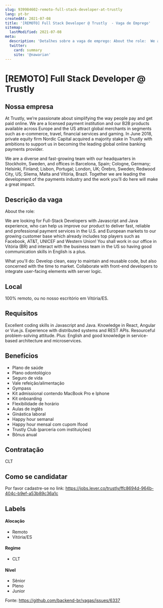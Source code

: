```yaml
---
slug: 939984602-remoto-full-stack-developer-at-trustly
lang: pt-br
createdAt: 2021-07-08
title: '[REMOTO] Full Stack Developer @ Trustly  - Vaga de Emprego'
sitemap:
  lastModified: 2021-07-08
meta:
  description: 'Detalhes sobre a vaga de emprego: About the role:  We are looking for Full-Stack Developers with Javascript and Java experience, who can help us improve our product to deliver fast, reliable and professional payment services in the U.S. and European markets to our growing customer base which already includes top players such as Facebook, AT&T, UNICEF and Western Union! You shall work in our office in Vitória (BR) and interact with the business team in the US so having good communication skills in English is a plus. What you"ll do: Develop clean, easy to maintain and reusable code, but also concerned with the time to market. Collaborate with front-end developers to integrate user-facing elements with server logic.'
  twitter:
    card: summary
    site: '@nawarian'
---
```


# [REMOTO] Full Stack Developer @ Trustly 

## Nossa empresa

At Trustly, we’re passionate about simplifying the way people pay and get paid online. We are a licensed payment institution and our B2B products available across Europe and the US attract global merchants in segments such as e­-commerce, travel, financial services and gaming. In June 2018, private equity firm Nordic Capital acquired a majority stake in Trustly with ambitions to support us in becoming the leading global online banking payments provider.
 
We are a diverse and fast-growing team with our headquarters in Stockholm, Sweden, and offices in Barcelona, Spain; Cologne, Germany; Helsinki, Finland; Lisbon, Portugal; London, UK; Örebro, Sweden; Redwood City, US; Sliema, Malta and Vitória, Brazil. Together we are leading the development of the payments industry and the work you’ll do here will make a great impact.

## Descrição da vaga

About the role:
 
We are looking for Full-Stack Developers with Javascript and Java experience, who can help us improve our product to deliver fast, reliable and professional payment services in the U.S. and European markets to our growing customer base which already includes top players such as Facebook, AT&T, UNICEF and Western Union! You shall work in our office in Vitória (BR) and interact with the business team in the US so having good communication skills in English is a plus.

What you'll do:
Develop clean, easy to maintain and reusable code, but also concerned with the time to market.
Collaborate with front-end developers to integrate user-facing elements with server logic. 

## Local

100% remoto, ou no nosso escritório em Vitória/ES.

## Requisitos

Excellent coding skills in Javascript and Java.
Knowledge in React, Angular or Vue.js.
Experience with distributed systems and REST APIs.
Resourceful problem-solving attitude.
Plus: English and good knowledge in service-based architecture and microservices.

## Benefícios

- Plano de saúde
- Plano odontológico
- Seguro de vida
- Vale refeição/alimentação 
- Gympass 
- Kit admissional contendo MacBook Pro e Iphone
- Kit onboarding
- Flexibilidade de horário
- Aulas de inglês 
- Ginástica laboral
- Happy hour semanal
- Happy hour mensal com cupom Ifood 
- Trustly Club (parceria com instituições)
- Bônus anual

## Contratação

CLT

## Como se candidatar

Por favor cadastre-se no link: https://jobs.lever.co/trustly/ffc8694d-964b-404c-b9ef-a53b89c36a1c

## Labels
<!-- retire os labels que não fazem sentido à vaga -->

#### Alocação
- Remoto
- Vitória/ES

#### Regime
- CLT

#### Nível
- Sênior
- Pleno
- Junior

Fonte: https://github.com/backend-br/vagas/issues/6337
